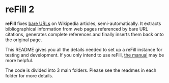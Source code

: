 # reFill 2

**reFill** fixes [bare URLs](https://en.wikipedia.org/wiki/Wikipedia:Bare_URLs) on Wikipedia articles, semi-automatically. It extracts bibliographical information from web pages referenced by bare URL citations, generates complete references and finally inserts them back onto the original page.

This README gives you all the details needed to set up a reFill instance for testing and development. If you only intend to use reFill, [the manual](https://en.wikipedia.org/wiki/WP:reFill) may be more helpful.

The code is divided into 3 main folders. Please see the readmes in each folder for more details.